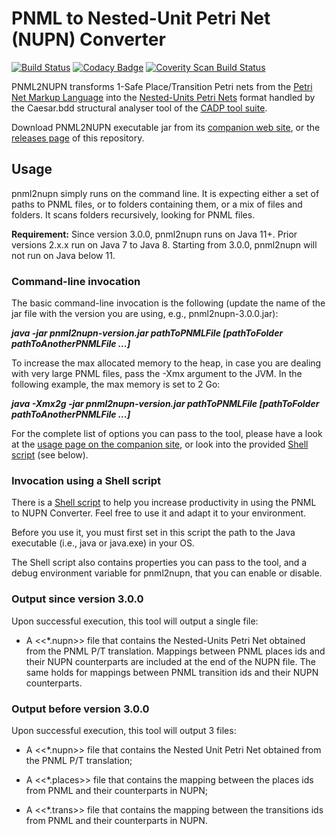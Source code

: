 PNML to Nested-Unit Petri Net (NUPN) Converter
========

[![Build Status](https://travis-ci.org/lip6/pnml2nupn.svg?branch=master)](https://travis-ci.org/lip6/pnml2nupn "Travis Build Status")
[![Codacy Badge](https://api.codacy.com/project/badge/Grade/8798cf9d0cef45349930953ba85906e9)](https://www.codacy.com/manual/lhillah/pnml2nupn?utm_source=github.com&amp;utm_medium=referral&amp;utm_content=lip6/pnml2nupn&amp;utm_campaign=Badge_Grade)
[![Coverity Scan Build Status](https://scan.coverity.com/projects/17780/badge.svg)](https://scan.coverity.com/projects/lip6-pnml2nupn "Coverity Scan Build Status")



PNML2NUPN transforms 1-Safe Place/Transition Petri nets from the [Petri Net Markup Language](http://www.pnml.org) into the [Nested-Units Petri Nets](https://cadp.inria.fr/man/nupn.html) format handled by the Caesar.bdd structural analyser tool of the [CADP tool suite](http://cadp.inria.fr).

Download PNML2NUPN executable jar from its [companion web site](http://pnml.lip6.fr/pnml2nupn/), or the [releases page](https://github.com/lip6/pnml2nupn/releases) of this repository.

## Usage

 pnml2nupn simply runs on the command line. It is expecting either a set of paths to 
 PNML files, or to folders containing them, or a mix of files and folders. It scans folders recursively, looking for PNML files.
 
**Requirement:**
  Since version 3.0.0, pnml2nupn runs on Java 11+. Prior versions 2.x.x run on Java 7 to Java 8. Starting from 3.0.0, pnml2nupn will not run on Java below 11.
 
 
### Command-line invocation

The basic command-line invocation is the following (update the name of the jar file with the  version you are using, e.g., pnml2nupn-3.0.0.jar):

  ***java -jar pnml2nupn-version.jar pathToPNMLFile [pathToFolder pathToAnotherPNMLFile ...]***

To increase the max allocated memory to the heap, in case you are dealing with very large PNML files, pass the -Xmx argument to the JVM. In the following example, the max memory is set to 2 Go:

  ***java -Xmx2g -jar pnml2nupn-version.jar pathToPNMLFile [pathToFolder pathToAnotherPNMLFile ...]***
 
 
For the complete list of options you can pass to the tool, please have a look at the [usage page on the companion site](https://pnml.lip6.fr/pnml2nupn/usage.html), or look into the provided [Shell script](fr.lip6.move.pnml2nupn/src/site/resources/download/pnml2nupn.sh) (see below).
  
### Invocation using a Shell script

  There is a [Shell script](fr.lip6.move.pnml2nupn/src/site/resources/download/pnml2nupn.sh) to help you increase productivity in using the PNML to NUPN Converter. Feel free to use it and adapt it to your environment.
  
  Before you use it, you must first set in this script the path to the Java executable (i.e., java or java.exe) in your OS.
  
  The Shell script also contains properties you can pass to the tool, and a debug environment variable for pnml2nupn, that you can enable or disable.
 
### Output since version 3.0.0

 Upon successful execution, this tool will output a single file:
 
  * A <<*.nupn>> file that contains the Nested-Units Petri Net obtained from the PNML P/T translation.
  Mappings between PNML places ids and their NUPN counterparts are included at the end of the NUPN file. 
  The same holds for mappings between PNML transition ids and their NUPN counterparts.
 
### Output before version 3.0.0

 Upon successful execution, this tool will output 3 files:
 
  * A <<*.nupn>> file that contains the Nested Unit Petri Net obtained from the PNML P/T translation;
  
  * A <<*.places>> file that contains the mapping between the places ids from PNML and their counterparts in NUPN;
  
  * A <<*.trans>> file that contains the mapping between the transitions ids from PNML and their counterparts in NUPN.
